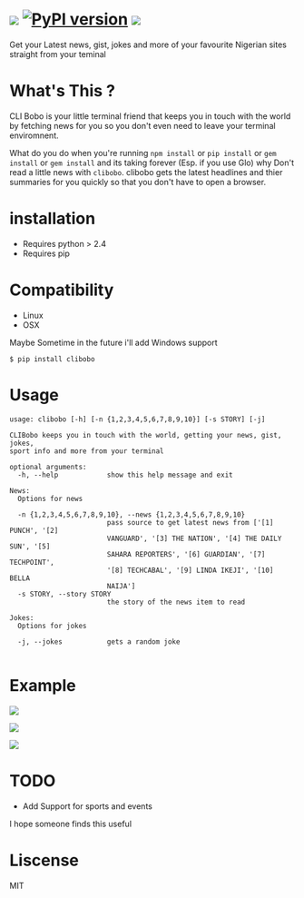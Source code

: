 ![](http://i.imgur.com/CqnCtmg.png)
[![PyPI version](https://badge.fury.io/py/clibobo.svg)](https://pypi.python.org/pypi/clibobo) ![](https://img.shields.io/badge/othree-codes-yellowgreen.svg)
==========

Get your Latest news, gist, jokes and more of your favourite Nigerian sites straight from your teminal

# What's This ?
CLI Bobo is your little terminal friend that keeps you in touch with the world by fetching news for you so you don't even need to leave your terminal enviromnent.

What do you do when you're running `npm install` or `pip install` or `gem install` or `gem install` and its taking forever (Esp. if you use Glo) why Don't read a little news with `clibobo`. clibobo gets the latest headlines and thier summaries for you quickly so that you don't have to open a browser.

# installation
 -  Requires python > 2.4
 -  Requires pip
 
# Compatibility
 - Linux
 - OSX
 
 Maybe Sometime in the future i'll add Windows support 

``` shell
$ pip install clibobo

```

# Usage 
``` shell
usage: clibobo [-h] [-n {1,2,3,4,5,6,7,8,9,10}] [-s STORY] [-j]

CLIBobo keeps you in touch with the world, getting your news, gist, jokes,
sport info and more from your terminal

optional arguments:
  -h, --help            show this help message and exit

News:
  Options for news

  -n {1,2,3,4,5,6,7,8,9,10}, --news {1,2,3,4,5,6,7,8,9,10}
                        pass source to get latest news from ['[1] PUNCH', '[2]
                        VANGUARD', '[3] THE NATION', '[4] THE DAILY SUN', '[5]
                        SAHARA REPORTERS', '[6] GUARDIAN', '[7] TECHPOINT',
                        '[8] TECHCABAL', '[9] LINDA IKEJI', '[10] BELLA
                        NAIJA']
  -s STORY, --story STORY
                        the story of the news item to read

Jokes:
  Options for jokes

  -j, --jokes           gets a random joke


```

# Example
![](http://i.imgur.com/LSvpCdu.png)

![](http://i.imgur.com/qvD5FW4.png)

![](http://i.imgur.com/N5rKkfV.png)


# TODO
  - Add Support for sports and events
 
I hope someone finds this useful

# Liscense
MIT



